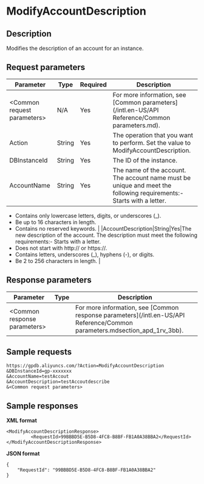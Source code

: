 # ModifyAccountDescription

## Description

Modifies the description of an account for an instance.

## Request parameters

|Parameter|Type|Required|Description|
|---------|----|--------|-----------|
|<Common request parameters\>|N/A|Yes|For more information, see [Common parameters](/intl.en-US/API Reference/Common parameters.md).|
|Action|String|Yes|The operation that you want to perform. Set the value to ModifyAccountDescription.|
|DBInstanceId|String|Yes|The ID of the instance.|
|AccountName|String|Yes|The name of the account. The account name must be unique and meet the following requirements:-   Starts with a letter.
-   Contains only lowercase letters, digits, or underscores \(\_\).
-   Be up to 16 characters in length.
-   Contains no reserved keywords. |
|AccountDescription|String|Yes|The new description of the account. The description must meet the following requirements:-   Starts with a letter.
-   Does not start with http:// or https://.
-   Contains letters, underscores \(\_\), hyphens \(-\), or digits.
-   Be 2 to 256 characters in length. |

## Response parameters

|Parameter|Type|Description|
|---------|----|-----------|
|<Common response parameters\>| |For more information, see [Common response parameters](/intl.en-US/API Reference/Common parameters.mdsection_apd_1rv_3bb).|

## Sample requests

```
https://gpdb.aliyuncs.com/?Action=ModifyAccountDescription
&DBInstanceId=gp-xxxxxxx
&AccountName=testAccout
&AccountDescription=testAccoutdescribe
&<Common request parameters>
```

## Sample responses

**XML format**

```
<ModifyAccountDescriptionResponse>
         <RequestId>99BBBD5E-B5D8-4FC8-B8BF-FB1A0A38BBA2</RequestId>
</ModifyAccountDescriptionResponse>
```

**JSON format**

```
{
    "RequestId": "99BBBD5E-B5D8-4FC8-B8BF-FB1A0A38BBA2"
}
```

